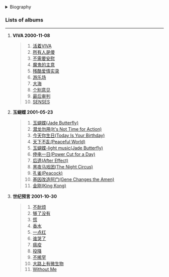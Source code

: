 <details>
<summary>Biography</summary>

![谢霆锋/Teresa Teng](https://thumbsnap.com/i/UUJiU2Qs.png)

?> The first post-80s singers in the Chinese music scene to make a breakthrough and fame and spread to the north and south and the three sides of the Taiwan Strait super idol, Hong Kong, China's famous Cantonese, Mandarin pop singer-songwriter, actor, musician, composer, producer, young entrepreneur, "PO朝霆 boss", Chinese showbiz leader.

</details>


### Lists of albums
---

1. **VIVA 2000-11-08**
    > 1. [活着VIVA](https://e1.pcloud.link/publink/show?code=XZrVO4Z0i1281CRonuC4iY8kxoNwQtgOAsX)
    > 2. [所有人是傻](https://e1.pcloud.link/publink/show?code=XZAVO4ZSyRTPYBAPlukMTE4sDn4RFdA4VhX)
    > 3. [不需要安慰](https://e1.pcloud.link/publink/show?code=XZfVO4Zl5kvEY7gulV1saaL5syYh5Vhw1U7)
    > 4. [魔鬼的主意](https://e1.pcloud.link/publink/show?code=XZR0O4ZzbOYA4wRF1X48qkDe0GLV491S6YX)
    > 5. [残酷爱情实录](https://e1.pcloud.link/publink/show?code=XZiVO4ZQ8nJlMkHY9b8LO7KwLYjw7v7OTqX)
    > 6. [游乐场](https://e1.pcloud.link/publink/show?code=XZ70O4ZjFqzR1WdNgYu560WVFwjnSROY5Qy)
    > 7. [大海](https://e1.pcloud.link/publink/show?code=XZqVO4ZPOBigLT2lnJJStsDxRxEqBw4WRiV)
    > 8. [个别意见](https://e1.pcloud.link/publink/show?code=XZsVO4ZLVr2qQ8c58ufiOIOLJF4fkdcQRA7)
    > 9. [最后审判](https://e1.pcloud.link/publink/show?code=XZ3VO4ZaJXvDCnNpXzO5eX9LutBGp2JRzzk)
    > 10. [SENSES](https://e1.pcloud.link/publink/show?code=XZ4VO4ZQXCmgRiG0VuvpVrvrcWy1XKK5Eg7)
2. **玉蝴蝶 2001-05-23**
    > 1. [玉蝴蝶(Jade Butterfly)](https://e1.pcloud.link/publink/show?code=XZV0O4ZME13HSVq8DJt4j3myrDnImSu7C0V)
    > 2. [潜龙勿用(It's Not Time for Action)](https://e1.pcloud.link/publink/show?code=XZX0O4ZVpO3cEiAUzSq0XG3ObgXQ7FLSXky)
    > 3. [今天你生日(Today Is Your Birthday)](https://e1.pcloud.link/publink/show?code=XZnVO4ZHRjjf8bSHq5zKp35IRtWU4gwcrb7)
    > 4. [天下不乱(Peaceful World)](https://e1.pcloud.link/publink/show?code=XZEVO4Zs1mDkVKALa8ehMbpevXCuuKusd2k)
    > 5. [玉蝴蝶-light music(Jade Butterfly) ](https://e1.pcloud.link/publink/show?code=XZ00O4ZclLXRyfQobjbySQi4agPaYQJioxk)
    > 6. [停电一日(Power Cut for a Day)](https://e1.pcloud.link/publink/show?code=XZTVO4ZuxL5CgAkqOhbMaSLHXqtnBDX0bnk)
    > 7. [后遗(After Effect)](https://e1.pcloud.link/publink/show?code=XZPVO4ZMEvNFF9FYFy5TGsoML9sL5lXa2Iy)
    > 8. [黑夜马戏团(The Night Circus)](https://e1.pcloud.link/publink/show?code=XZ40O4Zo41Jr3lP5CyYgN1hNOeNUHISvyCX)
    > 9. [孔雀(Peacock)](https://e1.pcloud.link/publink/show?code=XZOVO4ZTWEmA0ciFUSd8PBPJY2ozXQUyRAX)
    > 10. [基因改造阿门(Gene Changes the Amen)](https://e1.pcloud.link/publink/show?code=XZwVO4Z87ByQYkNJB0yCgv8eLqS7BmP7shV)
    > 11. [金刚(King Kong)](https://e1.pcloud.link/publink/show?code=XZH0O4ZHD7ImhBPObFg3KtmqKb7qQTv3yNV)
3. **世纪预言 2001-10-30**
    > 1. [不耐烦](https://e1.pcloud.link/publink/show?code=XZjVO4ZyelKAwfxmBX2qmAt936P6fqkTPAy)
    > 2. [够了没有](https://e1.pcloud.link/publink/show?code=XZlVO4Z1uEllF6owjpnp8tt7Hpat72SVzTX)
    > 3. [慌](https://e1.pcloud.link/publink/show?code=XZIVO4ZwIpSxhznmYSL14GQprcEGFP58cNy)
    > 4. [香水](https://e1.pcloud.link/publink/show?code=XZz0O4Z9qNTwRG1IRV8H4T1yqglv4Hykz8X)
    > 5. [一点红](https://e1.pcloud.link/publink/show?code=XZhVO4ZH5LlnbE7OMfhqYBHy22Nv5pvBuzX)
    > 6. [谁哭了](https://e1.pcloud.link/publink/show?code=XZp0O4Z7NFNw1O3x7XwkucrvVE1LmU6kb4V)
    > 7. [瘟疫](https://e1.pcloud.link/publink/show?code=XZ50O4ZT2has1dPhLJfoC7qaEl1SYYGPnq7)
    > 8. [投降](https://e1.pcloud.link/publink/show?code=XZNVO4ZntQb8HtGDb04BRfRjuevo4D4n3fk)
    > 9. [不稀罕](https://e1.pcloud.link/publink/show?code=XZSVO4ZPWLObeGhgDyFQ0dEspT5ruUeXxwy)
    > 10. [大路上有微生物](https://e1.pcloud.link/publink/show?code=XZtVO4ZCMrLhuw98YLKMAEPSif7fSBssrmk)
    > 22. [Without Me](https://e1.pcloud.link/publink/show?code=XZYVO4ZqVfruRiyg98jfXfoPwSseRecNiPX)